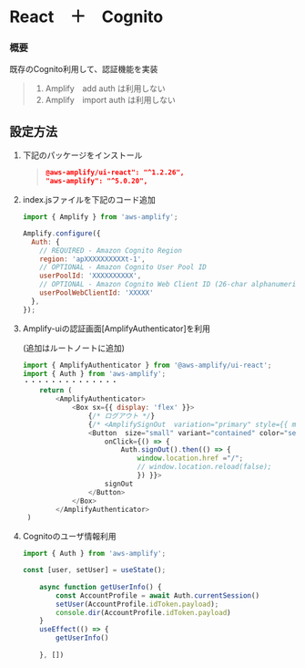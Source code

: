 # React　＋　Cognito

### 概要

既存のCognito利用して、認証機能を実装

> 1. Amplify　add auth は利用しない
> 2. Amplify　import auth は利用しない



## 設定方法

1. 下記のパッケージをインストール

   > ```json
   > @aws-amplify/ui-react": "^1.2.26",
   > "aws-amplify": "^5.0.20",
   > ```

2. index.jsファイルを下記のコード追加

   ```js
   import { Amplify } from 'aws-amplify';
   
   Amplify.configure({
     Auth: {
       // REQUIRED - Amazon Cognito Region
       region: 'apXXXXXXXXXXt-1',
       // OPTIONAL - Amazon Cognito User Pool ID
       userPoolId: 'XXXXXXXXXX',
       // OPTIONAL - Amazon Cognito Web Client ID (26-char alphanumeric string)
       userPoolWebClientId: 'XXXXX'
     },
   });
   ```

3. Amplify-uiの認証画面[AmplifyAuthenticator]を利用

   (追加はルートノートに追加)

   ```js
   import { AmplifyAuthenticator } from '@aws-amplify/ui-react';
   import { Auth } from 'aws-amplify';
   ・・・・・・・・・・・・・・
       return (
           <AmplifyAuthenticator>
               <Box sx={{ display: 'flex' }}>
                   {/* ログアウト */}
                   {/* <AmplifySignOut  variation="primary" style={{ marginRight: '0', marginLeft: 'auto' }} /> */}
                   <Button  size="small" variant="contained" color="secondary" style={{ marginRight: '0', marginLeft: 'auto' }}
                       onClick={() => { 
                           Auth.signOut().then(() => { 
                               window.location.href ="/";
                               // window.location.reload(false); 
                               }) }}>
                       signOut
                   </Button>
               </Box>
           </AmplifyAuthenticator>
   	)
   ```

4. Cognitoのユーザ情報利用

   ```js
   import { Auth } from 'aws-amplify';
   
   const [user, setUser] = useState();
       
       async function getUserInfo() {
           const AccountProfile = await Auth.currentSession()
           setUser(AccountProfile.idToken.payload);
           console.dir(AccountProfile.idToken.payload)
       }
       useEffect(() => {
           getUserInfo()
          
       }, [])
   ```

   